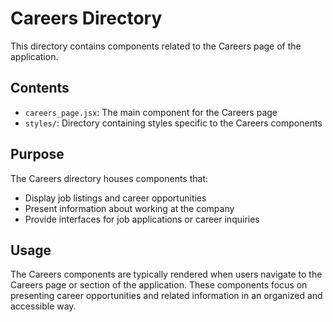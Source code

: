 # Careers Directory

This directory contains components related to the Careers page of the application.

## Contents

- `careers_page.jsx`: The main component for the Careers page
- `styles/`: Directory containing styles specific to the Careers components

## Purpose

The Careers directory houses components that:
- Display job listings and career opportunities
- Present information about working at the company
- Provide interfaces for job applications or career inquiries

## Usage

The Careers components are typically rendered when users navigate to the Careers page or section of the application. These components focus on presenting career opportunities and related information in an organized and accessible way.